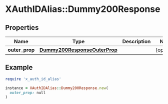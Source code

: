 # XAuthIDAlias::Dummy200Response

## Properties

| Name | Type | Description | Notes |
| ---- | ---- | ----------- | ----- |
| **outer_prop** | [**Dummy200ResponseOuterProp**](Dummy200ResponseOuterProp.md) |  | [optional] |

## Example

```ruby
require 'x_auth_id_alias'

instance = XAuthIDAlias::Dummy200Response.new(
  outer_prop: null
)
```

